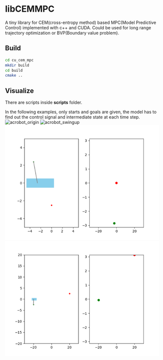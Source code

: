 # libCEMMPC
A tiny library for CEM(cross-entropy method) based MPC(Model Predictive Control) implemented with c++ and CUDA. Could be used for long range trajectory optimization or BVP(Boundary value problem).
## Build
```bash
cd cu_cem_mpc
mkdir build
cd build
cmake ..
```
## Visualize
There are scripts inside **scripts** folder. 

In the following examples, only starts and goals are given, the model has to find out the control signal and intermediate state at each time step.
![acrobot_origin](cu_cem_mpc/imgs/acrobot/origin.gif)
![acrobot_swingup](cu_cem_mpc/imgs/acrobot/swingup.gif)
![cartpole_origin](cu_cem_mpc/imgs/cartpole/origin.gif)
![cartpole_swingup](cu_cem_mpc/imgs/cartpole/swingup.gif)
